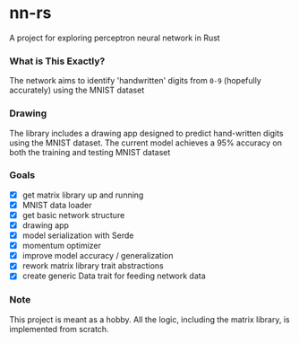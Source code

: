 # nn-rs

A project for exploring perceptron neural network in Rust

### What is This Exactly?

The network aims to identify 'handwritten' digits from ```0-9``` (hopefully accurately) using the MNIST dataset

### Drawing 

The library includes a drawing app designed to predict hand-written digits using the MNIST dataset. The current model achieves a 95% accuracy on both the training and testing MNIST dataset

### Goals

- [x] get matrix library up and running
- [x] MNIST data loader
- [x] get basic network structure
- [x] drawing app
- [x] model serialization with Serde
- [x] momentum optimizer
- [x] improve model accuracy / generalization
- [x] rework matrix library trait abstractions
- [x] create generic Data trait for feeding network data

### Note

This project is meant as a hobby. All the logic, including the matrix library, is implemented from scratch. 


